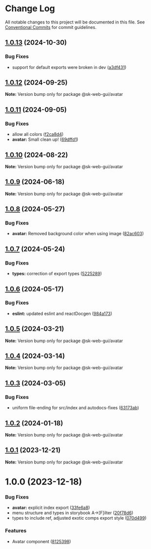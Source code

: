 # Change Log

All notable changes to this project will be documented in this file.
See [Conventional Commits](https://conventionalcommits.org) for commit guidelines.

## [1.0.13](https://github.com/Sundsvallskommun/web-shared-components/compare/@sk-web-gui/avatar@1.0.12...@sk-web-gui/avatar@1.0.13) (2024-10-30)

### Bug Fixes

- support for default exports were broken in dev ([a3df431](https://github.com/Sundsvallskommun/web-shared-components/commit/a3df431658d2e7650bd14b94ca18af797065bea3))

## [1.0.12](https://github.com/Sundsvallskommun/web-shared-components/compare/@sk-web-gui/avatar@1.0.11...@sk-web-gui/avatar@1.0.12) (2024-09-25)

**Note:** Version bump only for package @sk-web-gui/avatar

## [1.0.11](https://github.com/Sundsvallskommun/web-shared-components/compare/@sk-web-gui/avatar@1.0.10...@sk-web-gui/avatar@1.0.11) (2024-09-05)

### Bug Fixes

- allow all colors ([f2ca8d4](https://github.com/Sundsvallskommun/web-shared-components/commit/f2ca8d48bc80a0228cd5890eebfd28b1f59d0a0d))
- **avatar:** Small clean up! ([69dffd1](https://github.com/Sundsvallskommun/web-shared-components/commit/69dffd166142bf7e62ac9d01910720b515e79b60))

## [1.0.10](https://github.com/Sundsvallskommun/web-shared-components/compare/@sk-web-gui/avatar@1.0.9...@sk-web-gui/avatar@1.0.10) (2024-08-22)

**Note:** Version bump only for package @sk-web-gui/avatar

## [1.0.9](https://github.com/Sundsvallskommun/web-shared-components/compare/@sk-web-gui/avatar@1.0.8...@sk-web-gui/avatar@1.0.9) (2024-06-18)

**Note:** Version bump only for package @sk-web-gui/avatar

## [1.0.8](https://github.com/Sundsvallskommun/web-shared-components/compare/@sk-web-gui/avatar@1.0.7...@sk-web-gui/avatar@1.0.8) (2024-05-27)

### Bug Fixes

- **avatar:** Removed background color when using image ([82ac603](https://github.com/Sundsvallskommun/web-shared-components/commit/82ac603e2f25886bd91657c653341c6ba454c5a3))

## [1.0.7](https://github.com/Sundsvallskommun/web-shared-components/compare/@sk-web-gui/avatar@1.0.6...@sk-web-gui/avatar@1.0.7) (2024-05-24)

### Bug Fixes

- **types:** correction of export types ([5225289](https://github.com/Sundsvallskommun/web-shared-components/commit/52252890b4206faa9bc70111e75f1ef818e0d8fe))

## [1.0.6](https://github.com/Sundsvallskommun/web-shared-components/compare/@sk-web-gui/avatar@1.0.5...@sk-web-gui/avatar@1.0.6) (2024-05-17)

### Bug Fixes

- **eslint:** updated eslint and reactDocgen ([984a173](https://github.com/Sundsvallskommun/web-shared-components/commit/984a17371f052a0cbe23d01fd31722f0fa2a56eb))

## [1.0.5](https://github.com/Sundsvallskommun/web-shared-components/compare/@sk-web-gui/avatar@1.0.4...@sk-web-gui/avatar@1.0.5) (2024-03-21)

**Note:** Version bump only for package @sk-web-gui/avatar

## [1.0.4](https://github.com/Sundsvallskommun/web-shared-components/compare/@sk-web-gui/avatar@1.0.3...@sk-web-gui/avatar@1.0.4) (2024-03-14)

**Note:** Version bump only for package @sk-web-gui/avatar

## [1.0.3](https://github.com/Sundsvallskommun/web-shared-components/compare/@sk-web-gui/avatar@1.0.2...@sk-web-gui/avatar@1.0.3) (2024-03-05)

### Bug Fixes

- uniform file-ending for src/index and autodocs-fixes ([63173ab](https://github.com/Sundsvallskommun/web-shared-components/commit/63173ab9474b4cb3bc97da6b780bdfb4ae65990c))

## [1.0.2](https://github.com/Sundsvallskommun/web-shared-components/compare/@sk-web-gui/avatar@1.0.1...@sk-web-gui/avatar@1.0.2) (2024-01-18)

**Note:** Version bump only for package @sk-web-gui/avatar

## [1.0.1](https://github.com/Sundsvallskommun/web-shared-components/compare/@sk-web-gui/avatar@1.0.0...@sk-web-gui/avatar@1.0.1) (2023-12-21)

**Note:** Version bump only for package @sk-web-gui/avatar

# 1.0.0 (2023-12-18)

### Bug Fixes

- **avatar:** explicit index export ([33fe6a8](https://github.com/Sundsvallskommun/web-shared-components/commit/33fe6a8c4ddc6695d23cfd3abde1f4df8aa94d4d))
- menu structure and types in storybook A->[F]ilter ([20f78d6](https://github.com/Sundsvallskommun/web-shared-components/commit/20f78d6f4b143e4db2b1ffacd8b47b8d3130f3d6))
- types to include ref, adjusted exotic comps export style ([070d499](https://github.com/Sundsvallskommun/web-shared-components/commit/070d4990ecea5d5ce90ebdd684a381bb8ad95861))

### Features

- Avatar component ([8125398](https://github.com/Sundsvallskommun/web-shared-components/commit/81253984d9897c318d768fa6ab1f71961a8aecc0))
